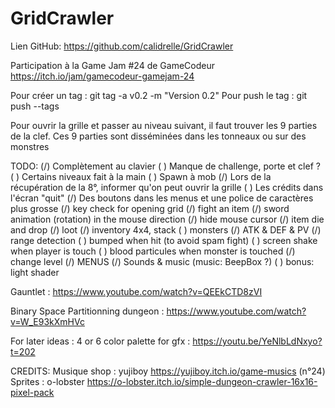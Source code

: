 # GridCrawler

Lien GitHub: https://github.com/calidrelle/GridCrawler

Participation à la Game Jam #24 de GameCodeur
https://itch.io/jam/gamecodeur-gamejam-24

Pour créer un tag : git tag -a v0.2 -m "Version 0.2"
Pour push le tag : git push --tags

Pour ouvrir la grille et passer au niveau suivant, il faut trouver les 9 parties de la clef.
Ces 9 parties sont disséminées dans les tonneaux ou sur des monstres

TODO:
(/) Complètement au clavier
( ) Manque de challenge, porte et clef ?
( ) Certains niveaux fait à la main
( ) Spawn à mob
(/) Lors de la récupération de la 8°, informer qu'on peut ouvrir la grille
( ) Les crédits dans l'écran "quit"
(/) Des boutons dans les menus et une police de caractères plus grosse
(/) key check for opening grid
(/) fight an item
    (/) sword animation (rotation) in the mouse direction
    (/) hide mouse cursor
(/) item die and drop
(/) loot
(/) inventory 4x4, stack
( ) monsters
    (/) ATK & DEF & PV
    (/) range detection
    ( ) bumped when hit (to avoid spam fight)
    ( ) screen shake when player is touch
    ( ) blood particules when monster is touched
(/) change level
(/) MENUS
(/) Sounds & music (music: BeepBox ?)
( ) bonus: light shader

Gauntlet : https://www.youtube.com/watch?v=QEEkCTD8zVI

Binary Space Partitionning dungeon : https://www.youtube.com/watch?v=W_E93kXmHVc

For later ideas :
4 or 6 color palette for gfx : https://youtu.be/YeNlbLdNxyo?t=202


CREDITS:
Musique shop : yujiboy https://yujiboy.itch.io/game-musics (n°24)
Sprites : o-lobster https://o-lobster.itch.io/simple-dungeon-crawler-16x16-pixel-pack
